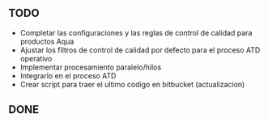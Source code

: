 
## TODO

* Completar las configuraciones y las reglas de control de calidad para productos Aqua
* Ajustar los filtros de control de calidad por defecto para el proceso ATD operativo
* Implementar procesamiento paralelo/hilos
* Integrarlo en el proceso ATD
* Crear script para traer el ultimo codigo en bitbucket (actualizacion)

## DONE
